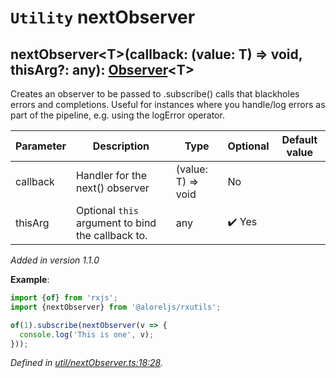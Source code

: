 # `Utility` nextObserver

## nextObserver\<T>(callback: (value: T) => void, thisArg?: any): [Observer](https://rxjs.dev/api/index/interface/Observer)\<T>

Creates an observer to be passed to .subscribe() calls that blackholes errors and completions. Useful
for instances where you handle/log errors as part of the pipeline, e.g. using the logError operator.

| **Parameter** | **Description** | **Type** | **Optional** | **Default value** |
|---------------|-----------------|----------|--------------|-------------------|
| callback | Handler for the next() observer | <span>(value: T) => void</span> | No |  |
| thisArg | Optional `this` argument to bind the callback to. | <span>any</span> | :heavy_check_mark: Yes |  |

*Added in version 1.1.0*

**Example**:
```typescript
import {of} from 'rxjs';
import {nextObserver} from '@aloreljs/rxutils';

of(1).subscribe(nextObserver(v => {
  console.log('This is one', v);
}));
```

*Defined in [util/nextObserver.ts:18:28](https://github.com/Alorel/rxutils/blob/c49eecf/src/util/nextObserver.ts#L18).*